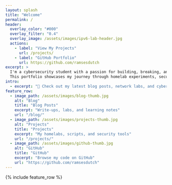 ```yaml
---
layout: splash
title: "Welcome"
permalink: /
header:
  overlay_color: "#000"
  overlay_filter: "0.4"
  overlay_image: /assets/images/ipv6-lab-header.jpg
  actions:
    - label: "View My Projects"
      url: /projects/
    - label: "GitHub Portfolio"
      url: https://github.com/ramsesdutch
excerpt: >
  I'm a cybersecurity student with a passion for building, breaking, and securing networks.  
  This portfolio showcases my journey through homelab experiments, security projects, and deep dives into the world of hacking and defense.
intro:
  - excerpt: "🚀 Check out my latest blog posts, network labs, and cybersecurity experiments."
feature_row:
  - image_path: /assets/images/blog-thumb.jpg
    alt: "Blog"
    title: "Blog Posts"
    excerpt: "Write-ups, labs, and learning notes"
    url: "/blog/"
  - image_path: /assets/images/projects-thumb.jpg
    alt: "Projects"
    title: "Projects"
    excerpt: "My homelabs, scripts, and security tools"
    url: "/projects/"
  - image_path: /assets/images/github-thumb.jpg
    alt: "GitHub"
    title: "GitHub"
    excerpt: "Browse my code on GitHub"
    url: "https://github.com/ramsesdutch"
---
```


{% include feature_row %}
